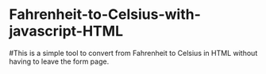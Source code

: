 # Fahrenheit-to-Celsius-with-javascript-HTML
#This is a simple tool to convert from Fahrenheit to Celsius in HTML without having to leave the form page.
